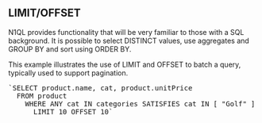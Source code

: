 ## LIMIT/OFFSET

N1QL provides functionality that will be very familiar to those with a SQL background.
It is possible to select DISTINCT values, use aggregates and GROUP BY and sort using ORDER BY.

This example illustrates the use of LIMIT and OFFSET to batch a query, typically used to support pagination.
<pre id="example">
`SELECT product.name, cat, product.unitPrice 
  FROM product 
    WHERE ANY cat IN categories SATISFIES cat IN [ "Golf" ]  END 
      LIMIT 10 OFFSET 10`
</pre>
